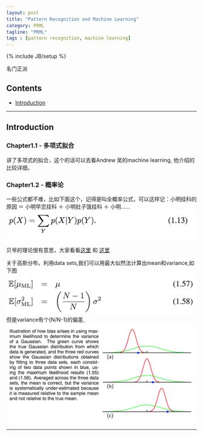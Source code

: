 ```yaml
---
layout: post  
title: "Pattern Recognition and Machine Learning"  
category: PRML
tagline: "PRML"
tags : [pattern recognition, machine learning]
---
```

{% include JB/setup %}

名门正派


## Contents
+ [Introduction](#partI)

----------------------------------

## Introduction
<p id="partI"></p>

### Chapter1.1 - 多项式拟合

讲了多项式的拟合，这个的话可以去看Andrew 吴的machine learning, 他介绍的比较详细。

### Chapter1.2 - 概率论
一些公式都不难，比如下面这个，记得是叫全概率公式，可以这样记：小明挂科的原因 ＝ 小明早恋挂科 ＋ 小明肚子饿挂科 ＋ 小明......
![pic](/assets/PRML/1.png)

贝爷的理论很有意思，大家看看[这里](http://www.zhihu.com/question/19725590) 和 [这里](http://mindhacks.cn/2008/09/21/the-magical-bayesian-method)

关于高斯分布，利用data sets,我们可以用最大似然法计算出mean和variance,如下图
![pic](/assets/PRML/2.png)
但是variance有个(N/N-1)的偏差, ![pic](/assets/PRML/3.png)


----------------------------------


